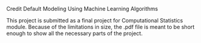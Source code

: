 Credit Default Modeling Using Machine Learning Algorithms

This project is submitted as a final project for Computational Statistics module. Because of the limitations in size, the .pdf file is meant to be short enough to show all the necessary parts of the project. 
